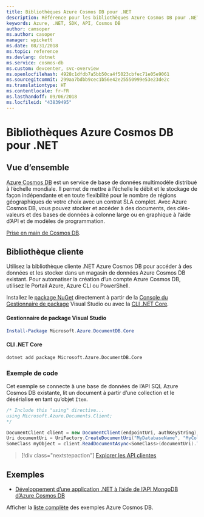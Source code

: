 ```yaml
---
title: Bibliothèques Azure Cosmos DB pour .NET
description: Référence pour les bibliothèques Azure Cosmos DB pour .NET
keywords: Azure, .NET, SDK, API, Cosmos DB
author: camsoper
ms.author: casoper
manager: wpickett
ms.date: 08/31/2018
ms.topic: reference
ms.devlang: dotnet
ms.service: cosmos-db
ms.custom: devcenter, svc-overview
ms.openlocfilehash: 4928c1dfdb7a5bb50ca4f5023cbfec71e05e9061
ms.sourcegitcommit: 299aa7bdbb9cec1b56e42e25550999e53e23de2c
ms.translationtype: HT
ms.contentlocale: fr-FR
ms.lasthandoff: 09/06/2018
ms.locfileid: "43839495"
---
```

# <a name="azure-cosmos-db-libraries-for-net"></a>Bibliothèques Azure Cosmos DB pour .NET

## <a name="overview"></a>Vue d’ensemble

[Azure Cosmos DB](https://docs.microsoft.com/azure/cosmos-db/introduction) est un service de base de données multimodèle distribué à l’échelle mondiale. Il permet de mettre à l’échelle le débit et le stockage de façon indépendante et en toute flexibilité pour le nombre de régions géographiques de votre choix avec un contrat SLA complet. Avec Azure Cosmos DB, vous pouvez stocker et accéder à des documents, des clés-valeurs et des bases de données à colonne large ou en graphique à l’aide d’API et de modèles de programmation. 

[Prise en main de Cosmos DB](https://docs.microsoft.com/azure/cosmos-db/create-sql-api-dotnet).

## <a name="client-library"></a>Bibliothèque cliente

Utilisez la bibliothèque cliente .NET Azure Cosmos DB pour accéder à des données et les stocker dans un magasin de données Azure Cosmos DB existant. Pour automatiser la création d’un compte Azure Cosmos DB, utilisez le Portail Azure, Azure CLI ou PowerShell.

Installez le [package NuGet](https://www.nuget.org/packages/Microsoft.Azure.DocumentDB.Core) directement à partir de la [Console du Gestionnaire de package][PackageManager] Visual Studio ou avec la [CLI .NET Core][DotNetCLI].

#### <a name="visual-studio-package-manager"></a>Gestionnaire de package Visual Studio

```powershell
Install-Package Microsoft.Azure.DocumentDB.Core
```

#### <a name="net-core-cli"></a>CLI .NET Core

```bash
dotnet add package Microsoft.Azure.DocumentDB.Core
```

### <a name="code-example"></a>Exemple de code

Cet exemple se connecte à une base de données de l’API SQL Azure Cosmos DB existante, lit un document à partir d’une collection et le désérialise en tant qu’objet `Item`.   

```csharp
/* Include this "using" directive...
using Microsoft.Azure.Documents.Client;
*/

DocumentClient client = new DocumentClient(endpointUri, authKeyString);
Uri documentUri = UriFactory.CreateDocumentUri("MyDatabaseName", "MyCollectionName", "DocumentId");
SomeClass myObject = client.ReadDocumentAsync<SomeClass>(documentUri).ToString();
```

> [!div class="nextstepaction"]
> [Explorer les API clientes](/dotnet/api/overview/azure/cosmosdb/client)

## <a name="samples"></a>Exemples

* [Développement d’une application .NET à l’aide de l’API MongoDB d’Azure Cosmos DB](https://azure.microsoft.com/resources/samples/azure-cosmos-db-mongodb-dotnet-getting-started/)

Afficher la [liste complète](https://azure.microsoft.com/resources/samples/?platform=dotnet&term=cosmosdb) des exemples Azure Cosmos DB.

[PackageManager]: https://docs.microsoft.com/nuget/tools/package-manager-console
[DotNetCLI]: https://docs.microsoft.com/dotnet/core/tools/dotnet-add-package
